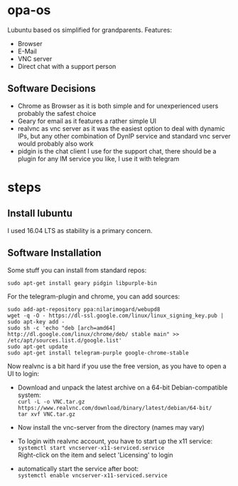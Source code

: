 # opa-os
Lubuntu based os simplified for grandparents. Features:

* Browser
* E-Mail
* VNC server
* Direct chat with a support person

## Software Decisions

* Chrome as Browser as it is both simple and for unexperienced users probably the safest choice
* Geary for email as it features a rather simple UI
* realvnc as vnc server as it was the easiest option to deal with dynamic IPs, but any other combination of DynIP service and standard vnc server would probably also work
* pidgin is the chat client I use for the support chat, there should be a plugin for any IM service you like, I use it with telegram

# steps

## Install lubuntu
I used 16.04 LTS as stability is a primary concern.

## Software Installation
Some stuff you can install from standard repos:

    sudo apt-get install geary pidgin libpurple-bin
  
For the telegram-plugin and chrome, you can add sources:

    sudo add-apt-repository ppa:nilarimogard/webupd8
    wget -q -O - https://dl-ssl.google.com/linux/linux_signing_key.pub | sudo apt-key add - 
    sudo sh -c 'echo "deb [arch=amd64] http://dl.google.com/linux/chrome/deb/ stable main" >> /etc/apt/sources.list.d/google.list'
    sudo apt-get update
    sudo apt-get install telegram-purple google-chrome-stable

Now realvnc is a bit hard if you use the free version, as you have to open a UI to login:

- Download and unpack the latest archive on a 64-bit Debian-compatible system:  
  `curl -L -o VNC.tar.gz https://www.realvnc.com/download/binary/latest/debian/64-bit/`  
  `tar xvf VNC.tar.gz`
 
- Now install the vnc-server from the directory (names may vary)

- To login with realvnc account, you have to start up the x11 service:  
  `systemctl start vncserver-x11-serviced.service`  
  Right-click on the item and select 'Licensing' to login
  
- automatically start the service after boot:  
  `systemctl enable vncserver-x11-serviced.service`
  



